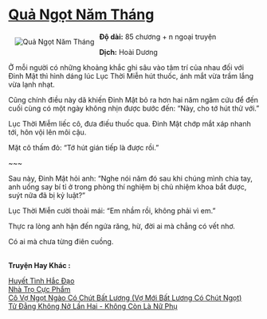 <a href="https://utruyen.com/qua-ngot-nam-thang/18596/" title="Quả Ngọt Năm Tháng"><h1>Quả Ngọt Năm Tháng</h1></a><div style="display:table"><img align="right" style="float: left; padding: 10px;" src="https://utruyen.com/images/story/200x260/qua-ngot-nam-thang.jpg" alt="Quả Ngọt Năm Tháng"><b>Độ dài:</b> 85 chương + n ngoại truyện<p></p><b>Dịch:</b> Hoài Dương<p></p>Ở mỗi người có những khoảng khắc ghi sâu vào tâm trí của nhau đối với Đinh Mật thì hình dáng lúc Lục Thời Miễn hút thuốc, ánh mắt vừa trầm lắng vừa lạnh nhạt.<p></p>Cũng chính điều này dã khiến Đinh Mật bỏ ra hơn hai năm ngâm cứu để đến cuối cùng có một ngày không nhịn được bước đến: “Này, cho tớ hút thử với.”<p></p>Lục Thời Miễm liếc cô, đưa điếu thuốc qua. Đinh Mật chớp mắt xáp nhanh tới, hôn vội lên môi cậu.<p></p>Mặt cô thấm đỏ: “Tớ hút gián tiếp là được rồi.”<p></p>~~~<p></p>Sau này, Đinh Mật hỏi anh: “Nghe nói năm đó sau khi chúng mình chia tay, anh uống say bí tỉ ở trong phòng thí nghiệm bị chủ nhiệm khoa bắt được, suýt nữa đã bị kỷ luật?”<p></p>Lục Thời Miễn cười thoải mái: “Em nhầm rồi, không phải vì em.”<p></p>Thực ra lòng anh hận đến ngứa răng, hừ, đời ai mà chẳng có vết nhơ.<p></p>Có ai mà chưa từng điên cuồng.</div><p><br><b>Truyện Hay Khác :</b></p><a href="https://utruyen.com/huyet-tinh-hac-dao/12453/" alt="Huyết Tình Hắc Đạo">Huyết Tình Hắc Đạo</a><br/><a href="https://github.com/quanluxury/ngontinhhot/tree/master/truyenhay/14365/" alt="Nhà Trọ Cực Phẩm">Nhà Trọ Cực Phẩm</a><br/><a href="https://github.com/quanluxury/truyenhot/tree/master/truyenhay/17473/" alt="Cô Vợ Ngọt Ngào Có Chút Bất Lương (Vợ Mới Bất Lương Có Chút Ngọt)">Cô Vợ Ngọt Ngào Có Chút Bất Lương (Vợ Mới Bất Lương Có Chút Ngọt)</a><br/><a href="https://github.com/quanluxury/truyenhot/tree/master/truyenhay/11323/" alt="Tử Đằng Không Nở Lần Hai - Không Còn Là Nữ Phụ">Tử Đằng Không Nở Lần Hai - Không Còn Là Nữ Phụ</a><br/>